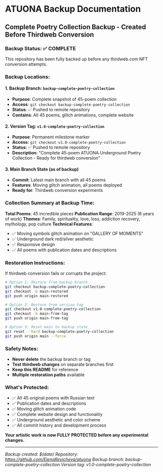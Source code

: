 # ATUONA Backup Documentation

## Complete Poetry Collection Backup - Created Before Thirdweb Conversion

### Backup Status: ✅ COMPLETE

This repository has been fully backed up before any thirdweb.com NFT conversion attempts.

### Backup Locations:

#### 1. Backup Branch: `backup-complete-poetry-collection`
- **Purpose**: Complete snapshot of 45-poem collection
- **Access**: `git checkout backup-complete-poetry-collection`
- **Status**: ✅ Pushed to remote repository
- **Contains**: All 45 poems, glitch animations, complete website

#### 2. Version Tag: `v1.0-complete-poetry-collection`
- **Purpose**: Permanent milestone marker
- **Access**: `git checkout v1.0-complete-poetry-collection`
- **Status**: ✅ Pushed to remote repository
- **Description**: "Complete 45-poem ATUONA Underground Poetry Collection - Ready for thirdweb conversion"

#### 3. Main Branch State (as of backup)
- **Commit**: Latest main branch with all 45 poems
- **Features**: Moving glitch animation, all poems deployed
- **Ready for**: Thirdweb conversion experiments

### Collection Summary at Backup Time:

**Total Poems**: 45 incredible pieces
**Publication Range**: 2019-2025 (6 years of work)
**Themes**: Family, spirituality, love, loss, addiction recovery, mythology, pop culture
**Technical Features**: 
- ✅ Moving symbols glitch animation on "GALLERY OF MOMENTS"
- ✅ Underground dark red/silver aesthetic
- ✅ Responsive design
- ✅ All poems with publication dates and descriptions

### Restoration Instructions:

If thirdweb conversion fails or corrupts the project:

```bash
# Option 1: Restore from backup branch
git checkout backup-complete-poetry-collection
git checkout -b main-restored
git push origin main-restored

# Option 2: Restore from version tag
git checkout v1.0-complete-poetry-collection
git checkout -b main-from-tag
git push origin main-from-tag

# Option 3: Reset main to backup state
git reset --hard backup-complete-poetry-collection
git push origin main --force
```

### Safety Notes:
- **Never delete** the backup branch or tag
- **Test thirdweb changes** on separate branches first
- **Keep this README** for reference
- **Multiple restoration paths** available

### What's Protected:
- ✅ All 45 original poems with Russian text
- ✅ Publication dates and descriptions
- ✅ Moving glitch animation code
- ✅ Complete website design and functionality
- ✅ Underground aesthetic and color scheme
- ✅ All commit history and development process

**Your artistic work is now FULLY PROTECTED before any experimental changes.**

---
*Backup created: $(date)*
*Repository: https://github.com/ElenaRevicheva/atuona*
*Backup branch: backup-complete-poetry-collection*
*Version tag: v1.0-complete-poetry-collection*